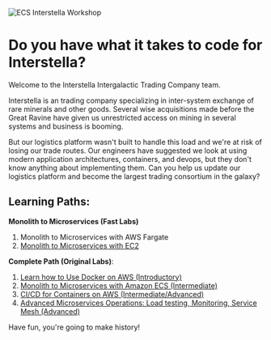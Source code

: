 ![ECS Interstella Workshop](/images/splash.png)
# Do you have what it takes to code for Interstella?

Welcome to the Interstella Intergalactic Trading Company team.  

Interstella is an trading company specializing in inter-system exchange of rare minerals and other goods.  Several wise acquisitions made before the Great Ravine have given us unrestricted access on mining in several systems and business is booming.

But our logistics platform wasn't built to handle this load and we're at risk of losing our trade routes.  Our engineers have suggested we look at using modern application architectures, containers, and devops, but they don't know anything about implementing them.  Can you help us update our logistics platform and become the largest trading consortium in the galaxy?

## Learning Paths:
**Monolith to Microservices (Fast Labs)**
1. Monolith to Microservices with AWS Fargate
2. [Monolith to Microservices with EC2](/workshop-microservices)

**Complete Path (Original Labs)**:
1. [Learn how to Use Docker on AWS (Introductory)](/workshop1)
2. [Monolith to Microservices with Amazon ECS (Intermediate)](/workshop2)
3. [CI/CD for Containers on AWS (Intermediate/Advanced)](/workshop3)
4. [Advanced Microservices Operations: Load testing, Monitoring, Service Mesh (Advanced)](/workshop4)

Have fun, you're going to make history!
